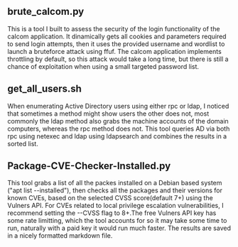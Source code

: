 ## brute_calcom.py

This is a tool I built to assess the security of the login functionality of the calcom application. It dinamically gets all cookies and parameters required to send login attempts, then it uses the provided username and wordlist to launch a bruteforce attack using ffuf.
The calcom application implements throttling by default, so this attack would take a long time, but there is still a chance of exploitation when using a small targeted password list.

## get_all_users.sh

When enumerating Active Directory users using either rpc or ldap, I noticed that sometimes a method might show users the other does not, most commonly the ldap method also grabs the machine accounts of the domain computers, whereas the rpc method does not. This tool queries AD via both rpc using netexec and ldap using ldapsearch and combines the results in a sorted list.

## Package-CVE-Checker-Installed.py

This tool grabs a list of all the packes installed on a Debian based system ("apt list --installed"), then checks all the packages and their versions for known CVEs, based on the selected CVSS score(default 7+) using the Vulners API. For CVEs related to local privilege escalation vulnerabilities, I recommend setting the --CVSS flag to 8+.The free Vulners API key has some rate limitting, which the tool accounts for so it may take some time to run, naturally with a paid key it would run much faster. The results are saved in a nicely formatted markdown file.


